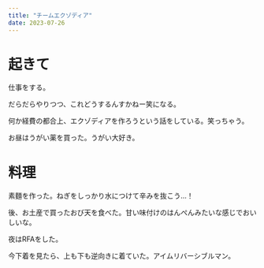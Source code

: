 ```yaml
---
title: "チームエクゾディア"
date: 2023-07-26
---
```


# 起きて
仕事をする。

だらだらやりつつ、これどうするんすかねー笑になる。

何か経費の都合上、エクゾディアを作ろうという話をしている。笑っちゃう。

お昼はうがい薬を買った。うがい大好き。
# 料理
素麵を作った。ねぎをしっかり水につけて辛みを抜こう...！

後、お土産で買ったおび天を食べた。甘い味付けのはんぺんみたいな感じでおいしいな。


夜はRFAをした。

今下着を見たら、上も下も逆向きに着ていた。アイムリバーシブルマン。